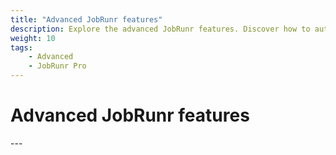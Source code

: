 ```yaml
---
title: "Advanced JobRunr features"
description: Explore the advanced JobRunr features. Discover how to autoscale the deployment of your application using JobRunr metrics.
weight: 10
tags:
    - Advanced
    - JobRunr Pro
---
```


# Advanced JobRunr features

<p class="guides-list-description">---</p>